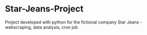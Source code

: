 # Star-Jeans-Project
Project developed with python for the fictional company Star Jeans - webscraping, data analysis, cron job
